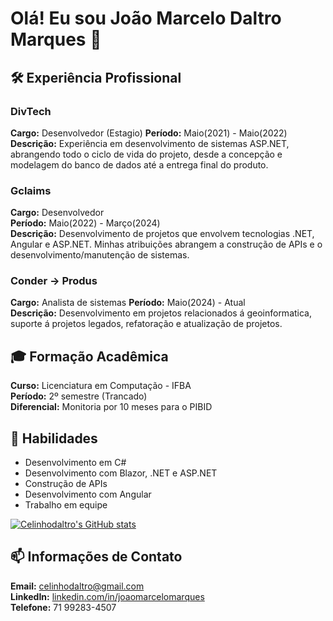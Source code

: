 # Olá! Eu sou João Marcelo Daltro Marques 👋

## 🛠️ Experiência Profissional 
### DivTech
**Cargo:** Desenvolvedor (Estagio)
**Período:** Maio(2021) - Maio(2022)  
**Descrição:** Experiência em desenvolvimento de sistemas ASP.NET, abrangendo todo o ciclo de vida do projeto, desde a concepção e modelagem do banco de dados até a entrega final do produto.

### Gclaims
**Cargo:** Desenvolvedor  
**Período:** Maio(2022) - Março(2024)  
**Descrição:** Desenvolvimento de projetos que envolvem tecnologias .NET, Angular e ASP.NET. Minhas atribuições abrangem a construção de APIs e o desenvolvimento/manutenção de sistemas.

### Conder -> Produs
**Cargo:** Analista de sistemas 
**Período:** Maio(2024) - Atual  
**Descrição:** Desenvolvimento em projetos relacionados á geoinformatica, suporte á projetos legados, refatoração e atualização de projetos.


## 🎓 Formação Acadêmica
**Curso:** Licenciatura em Computação - IFBA  
**Período:** 2º semestre (Trancado)  
**Diferencial:** Monitoria por 10 meses para o PIBID

## 🔧 Habilidades
- Desenvolvimento em C#
- Desenvolvimento com Blazor, .NET e ASP.NET 
- Construção de APIs
- Desenvolvimento com Angular
- Trabalho em equipe

[![Celinhodaltro's GitHub stats](https://github-readme-stats.vercel.app/api?username=celinhodaltro)](https://github.com/celinhodaltro/github-readme-stats)



## 📫 Informações de Contato
**Email:** celinhodaltro@gmail.com  
**LinkedIn:** [linkedin.com/in/joaomarcelomarques](https://www.linkedin.com/in/joaomarcelomarques)  
**Telefone:** 71 99283-4507



